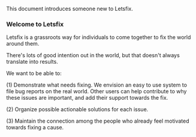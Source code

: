 This document introduces someone new to Letsfix.

### Welcome to Letsfix

Letsfix is a grassroots way for individuals to come together to fix the world around them.


There's lots of good intention out in the world, but that doesn't always translate into results.

We want to be able to:

(1) Demonstrate what needs fixing. We envision an easy to use system to file bug reports on the real world. Other users can help contribute to why these issues are important, and add their support towards the fix.

(2) Organize possible actionable solutions for each issue.

(3) Maintain the connection among the people who already feel motivated towards fixing a cause.
